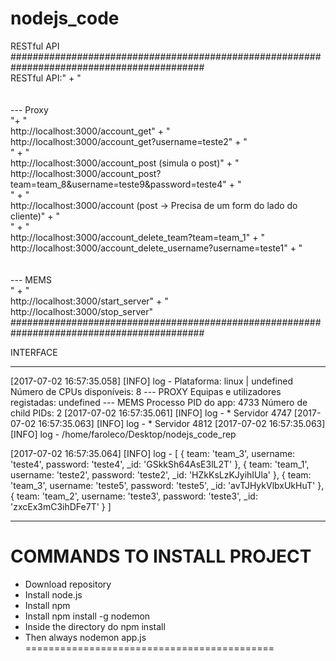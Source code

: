 # nodejs_code





RESTful API
###########################################################################################
<br> RESTful API:" +
"<br> <br> <br>--- Proxy <br>"+
"<br> http://localhost:3000/account_get" +
"<br> http://localhost:3000/account_get?username=teste2" +
"<br> " +
"<br> http://localhost:3000/account_post (simula o post)" +
"<br> http://localhost:3000/account_post?team=team_8&username=teste9&password=teste4" +
"<br> " +
"<br> http://localhost:3000/account (post -> Precisa de um form do lado do cliente)" +
"<br> " +
"<br> http://localhost:3000/account_delete_team?team=team_1" +
"<br> http://localhost:3000/account_delete_username?username=teste1" +
"<br> <br> <br> --- MEMS <br>" +
"<br> http://localhost:3000/start_server" +
"<br> http://localhost:3000/stop_server"
###########################################################################################





INTERFACE
*******************************************************************************************

[2017-07-02 16:57:35.058] [INFO] log - 
Plataforma: linux | undefined
Número de CPUs disponíveis: 8
--- PROXY
Equipas e utilizadores registadas:
undefined
--- MEMS
Processo PID do app: 4733
Número de child PIDs: 2
[2017-07-02 16:57:35.061] [INFO] log - * Servidor 4747
[2017-07-02 16:57:35.063] [INFO] log - * Servidor 4812
[2017-07-02 16:57:35.063] [INFO] log - /home/faroleco/Desktop/nodejs_code_rep

[2017-07-02 16:57:35.064] [INFO] log -
[ { team: 'team_3',
    username: 'teste4',
    password: 'teste4',
    _id: 'GSkkSh64AsE3lL2T' },
  { team: 'team_1',
    username: 'teste2',
    password: 'teste2',
    _id: 'HZkKsLzKJyihIUla' },
  { team: 'team_3',
    username: 'teste5',
    password: 'teste5',
    _id: 'avTJHykVlbxUkHuT' },
  { team: 'team_2',
    username: 'teste3',
    password: 'teste3',
    _id: 'zxcEx3mC3ihDFe7T' } ]

*******************************************************************************************





COMMANDS TO INSTALL PROJECT
===========================================
- Download repository
- Install node.js
- Install npm
- Install npm install -g nodemon
- Inside the directory do npm install
- Then always nodemon app.js
===========================================
